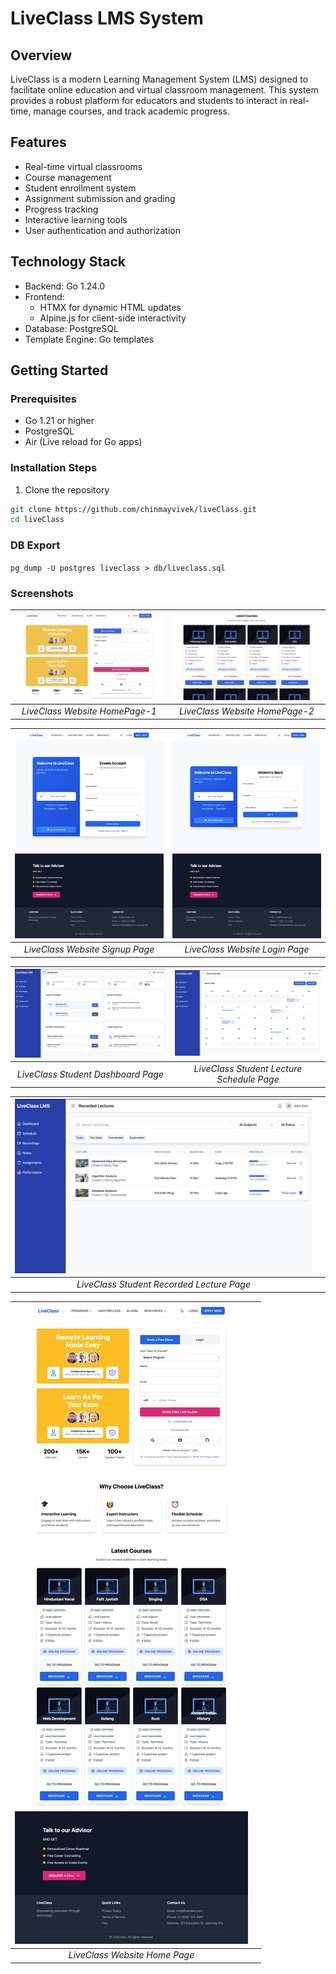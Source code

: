# LiveClass LMS System

## Overview
LiveClass is a modern Learning Management System (LMS) designed to facilitate online education and virtual classroom management. This system provides a robust platform for educators and students to interact in real-time, manage courses, and track academic progress.

## Features
- Real-time virtual classrooms
- Course management
- Student enrollment system
- Assignment submission and grading
- Progress tracking
- Interactive learning tools
- User authentication and authorization

## Technology Stack
- Backend: Go 1.24.0
- Frontend: 
  - HTMX for dynamic HTML updates
  - Alpine.js for client-side interactivity
- Database: PostgreSQL
- Template Engine: Go templates

## Getting Started

### Prerequisites
- Go 1.21 or higher
- PostgreSQL
- Air (Live reload for Go apps)

### Installation Steps

1. Clone the repository
```bash
git clone https://github.com/chinmayvivek/liveClass.git
cd liveClass
```

### DB Export
`pg_dump -U postgres liveclass > db/liveclass.sql`

### Screenshots

<div align="center">

| ![Website HomePage-1](screenshots/Screenshot-1.png) | ![Website HomePage-2](screenshots/Screenshot-2.png) |
|:--:|:--:|
| *LiveClass Website HomePage-1* | *LiveClass Website HomePage-2* |

| ![Website SignupPage](screenshots/Screenshot-3.png) | ![Website LoginPage](screenshots/Screenshot-4.png) |
|:--:|:--:|
| *LiveClass Website Signup Page* | *LiveClass Website Login Page* |

| ![Student Dashboard](screenshots/Screenshot-5.png) | ![Student Schedule](screenshots/Screenshot-6.png) |
|:--:|:--:|
| *LiveClass Student Dashboard Page* | *LiveClass Student Lecture Schedule Page* |

| ![Student Recorded Lecture](screenshots/Screenshot-7.png) |  |
|:--:|:--:|
| *LiveClass Student Recorded Lecture Page* |  |

| ![Website](screenshots/website.png) |  |
|:--:|:--:|
| *LiveClass Website Home Page* |  |

</div>